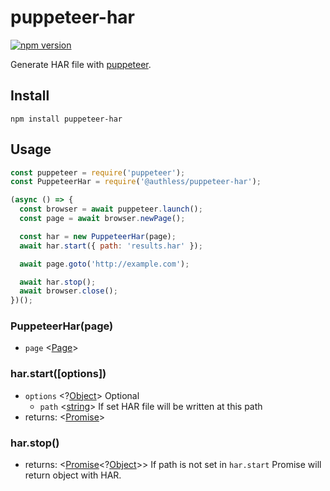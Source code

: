 # puppeteer-har
[![npm version][1]][2]

Generate HAR file with [puppeteer](https://github.com/GoogleChrome/puppeteer).

## Install

```
npm install puppeteer-har
```

## Usage

```javascript
const puppeteer = require('puppeteer');
const PuppeteerHar = require('@authless/puppeteer-har');

(async () => {
  const browser = await puppeteer.launch();
  const page = await browser.newPage();

  const har = new PuppeteerHar(page);
  await har.start({ path: 'results.har' });

  await page.goto('http://example.com');

  await har.stop();
  await browser.close();
})();
```

### PuppeteerHar(page)
- `page` <[Page]>

### har.start([options])
- `options` <?[Object]> Optional
  - `path` <[string]> If set HAR file will be written at this path
- returns: <[Promise]>

### har.stop()
- returns: <[Promise]<?[Object]>> If path is not set in `har.start` Promise will return object with HAR.

[1]: https://img.shields.io/npm/v/@authless/puppeteer-har.svg?style=flat-square
[2]: https://npmjs.org/package/@authless/puppeteer-har
[Object]: https://developer.mozilla.org/en-US/docs/Web/JavaScript/Reference/Global_Objects/Object "Object"
[Page]: https://github.com/GoogleChrome/puppeteer/blob/master/docs/api.md#class-page
[Promise]: https://developer.mozilla.org/en-US/docs/Web/JavaScript/Reference/Global_Objects/Promise "Promise"
[string]: https://developer.mozilla.org/en-US/docs/Web/JavaScript/Data_structures#String_type "String"
